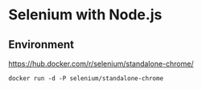 # Selenium with Node.js

## Environment

https://hub.docker.com/r/selenium/standalone-chrome/

```
docker run -d -P selenium/standalone-chrome
```
